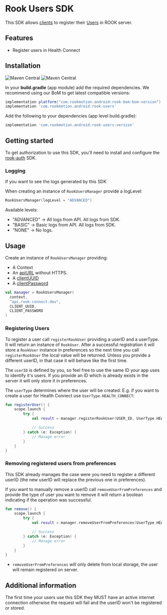 # Rook Users SDK

This SDK allows [clients](https://docs.tryrook.io/docs/Definitions/#client) to register
their [Users](https://docs.tryrook.io/docs/Definitions/#User) in ROOK server.

## Features

* Register users in Health Connect

## Installation

![Maven Central](https://img.shields.io/maven-central/v/com.rookmotion.android/rook-users?style=for-the-badge&logo=gradle&label=rook-users&color=F44336)
![Maven Central](https://img.shields.io/maven-central/v/com.rookmotion.android/rook-bom?style=for-the-badge&logo=gradle&label=rook-bom&color=F44336)

In your **build.gradle** (app module) add the required dependencies. We recommend using our BoM to get latest compatible
versions:

```groovy
implementation platform("com.rookmotion.android:rook-bom:bom-version")
implementation 'com.rookmotion.android:rook-users'
```

Add the following to your dependencies (app level build.gradle):

```groovy
implementation 'com.rookmotion.android:rook-users:version'
```

## Getting started

To get authorization to use this SDK, you'll need to install and configure
the [rook-auth](https://mvnrepository.com/artifact/com.rookmotion.android/rook-auth) SDK.

### Logging

If you want to see the logs generated by this SDK

When creating an instance of `RookUsersManager` provide a logLevel:

```kotlin
RookUsersManager(logLevel = "ADVANCED")
```

Available levels:

* "ADVANCED" -> All logs from API. All logs from SDK.
* "BASIC" -> Basic logs from API. All logs from SDK.
* "NONE" -> No logs.

## Usage

Create an instance of `RookUsersManager` providing:

* A Context
* An [apiURL](https://docs.tryrook.io/docs/Definitions#api_url) without HTTPS.
* A [clientUUID](https://docs.tryrook.io/docs/Definitions#client_uuid)
* A [clientPassword](https://docsbeta.tryrook.io/docs/Definitions#client_password)

```kotlin
val manager = RookUsersManager(
  context,
  "api.rook-connect.dev",
  CLIENT_UUID,
  CLIENT_PASSWORD
)
```

### Registering Users

To register a user call `registerRookUser` providing a userID and a userType. It
will return an instance of `RookUser`. After a successful registration it will store a `RookUser`
instance in preferences so the next time you call `registerRookUser` the local value will be
returned. Unless you provide a different userID, in that case it will behave like the first time.

The `userID` is defined by you, so feel free to use the same ID your app uses to identify it's
users. If you provide an ID which is already exists in the server it will only store it in
preferences.

The `userType` determines where the user will be created. E.g. if you want to create a user for
Health Connect use `UserType.HEALTH_CONNECT`:

```kotlin
fun registerUser() {
    scope.launch {
        try {
            val result = manager.registerRookUser(USER_ID, UserType.HEALTH_CONNECT)

            // Success
        } catch (e: Exception) {
            // Manage error
        }
    }
}
```

### Removing registered users from preferences

This SDK already manages the case were you need to register a different userID (the new userID
will replace the previous one in preferences).

If you want to manually remove a userID call `removeUserFromPreferences` and provide the type of
user you want to remove it will return a boolean indicating if the operation was successful.

```kotlin
fun remove() {
    scope.launch {
        try {
            val result = manager.removeUserFromPreferences(UserType.HEALTH_CONNECT)

            // Success
        } catch (e: Exception) {
            // Manage error
        }
    }
}
```

* `removeUserFromPreferences` will only delete from local storage, the user will remain registered
  on server.

## Additional information

The first time your users use this SDK they MUST have an active internet connection otherwise
the request will fail and the userID won't be registered or stored.
